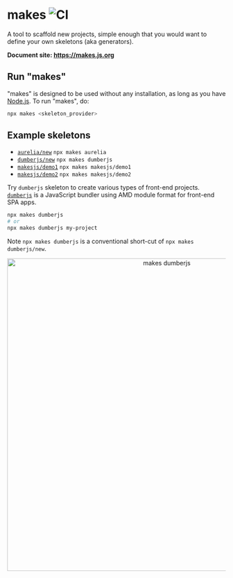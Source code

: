 # makes ![CI](https://github.com/makesjs/makes/workflows/CI/badge.svg)

A tool to scaffold new projects, simple enough that you would want to define your own skeletons (aka generators).

**Document site: https://makes.js.org**

## Run "makes"

"makes" is designed to be used without any installation, as long as you have [Node.js](https://nodejs.org). To run "makes", do:

```bash
npx makes <skeleton_provider>
```

## Example skeletons

- [`aurelia/new`](https://github.com/aurelia/new) `npx makes aurelia`
- [`dumberjs/new`](https://github.com/dumberjs/new) `npx makes dumberjs`
- [`makesjs/demo1`](https://github.com/makesjs/demo1) `npx makes makesjs/demo1`
- [`makesjs/demo2`](https://github.com/makesjs/demo2) `npx makes makesjs/demo2`

Try `dumberjs` skeleton to create various types of front-end projects. [`dumberjs`](https://github.com/dumberjs/dumber) is a JavaScript bundler using AMD module format for front-end SPA apps.

```bash
npx makes dumberjs
# or
npx makes dumberjs my-project
```

Note `npx makes dumberjs` is a conventional short-cut of `npx makes dumberjs/new`.

<p align="center">
<img src="https://makesjs.github.io/assets/makes-dumberjs.gif" alt="makes dumberjs" width="720">
</p>
